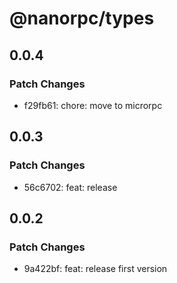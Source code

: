 # @nanorpc/types

## 0.0.4

### Patch Changes

- f29fb61: chore: move to microrpc

## 0.0.3

### Patch Changes

- 56c6702: feat: release

## 0.0.2

### Patch Changes

- 9a422bf: feat: release first version
